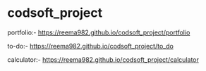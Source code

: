# codsoft_project


portfolio:- https://reema982.github.io/codsoft_project/portfolio

to-do:- https://reema982.github.io/codsoft_project/to_do


calculator:- https://reema982.github.io/codsoft_project/calculator
